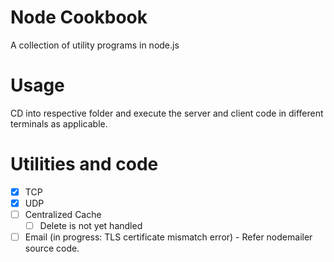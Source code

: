 # Node Cookbook
A collection of utility programs in node.js

# Usage
CD into respective folder and execute the server and client code in different terminals as applicable.


# Utilities and code
- [X] TCP 
- [X] UDP
- [ ] Centralized Cache
  - [ ] Delete is not yet handled
- [ ] Email (in progress: TLS certificate mismatch error) - Refer nodemailer source code.
